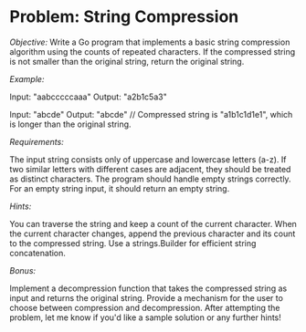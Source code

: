 # Problem: String Compression
*Objective:*
Write a Go program that implements a basic string compression algorithm using the counts of repeated characters. If the compressed string is not smaller than the original string, return the original string.

*Example:*

Input: "aabcccccaaa"
Output: "a2b1c5a3"

Input: "abcde"
Output: "abcde" // Compressed string is "a1b1c1d1e1", which is longer than the original string.

*Requirements:*

The input string consists only of uppercase and lowercase letters (a-z).
If two similar letters with different cases are adjacent, they should be treated as distinct characters.
The program should handle empty strings correctly. For an empty string input, it should return an empty string.

*Hints:*

You can traverse the string and keep a count of the current character. When the current character changes, append the previous character and its count to the compressed string.
Use a strings.Builder for efficient string concatenation.

*Bonus:*

Implement a decompression function that takes the compressed string as input and returns the original string.
Provide a mechanism for the user to choose between compression and decompression.
After attempting the problem, let me know if you'd like a sample solution or any further hints!